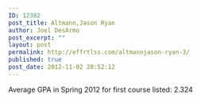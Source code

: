 ```yaml
---
ID: 12382
post_title: Altmann,Jason Ryan
author: Joel DesArmo
post_excerpt: ""
layout: post
permalink: http://effrtlss.com/altmannjason-ryan-3/
published: true
post_date: 2012-11-02 20:52:12
---
```

<p>Average GPA in Spring 2012 for first course listed: 2.324</p>